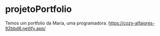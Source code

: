 # projetoPortfolio
Temos um portfolio da Maria, uma programadora.
https://cozy-alfajores-92bbd8.netlify.app/
